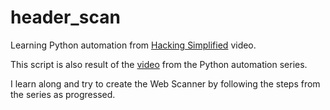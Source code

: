 # header_scan
Learning Python automation from  [Hacking Simplified](https://www.youtube.com/c/HackingSimplifiedAS) video.

This script is also result of the [video](https://youtu.be/Wf8wIzFzbFU) from the Python automation series.

I learn along and try to create the Web Scanner by following the steps from the series as progressed.

